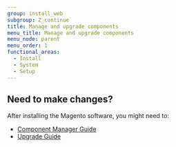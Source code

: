 ```yaml
---
group: install_web
subgroup: Z_continue
title: Manage and upgrade components
menu_title: Manage and upgrade components
menu_node: parent
menu_order: 1
functional_areas:
  - Install
  - System
  - Setup
---
```


## Need to make changes?

After installing the Magento software, you might need to:

*	<a href="{{ page.baseurl }}/comp-mgr/module-man/compman-checklist.html">Component Manager Guide</a>
*	<a href="{{ page.baseurl }}/comp-mgr/bk-compman-upgrade-guide.html">Upgrade Guide</a>
